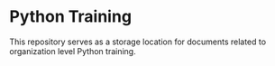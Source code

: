 # Python Training

This repository serves as a storage location for documents related to organization level Python training.
